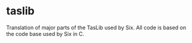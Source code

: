 # taslib
Translation of major parts of the TasLib used by Six. All code is based on the code base used by Six in C.